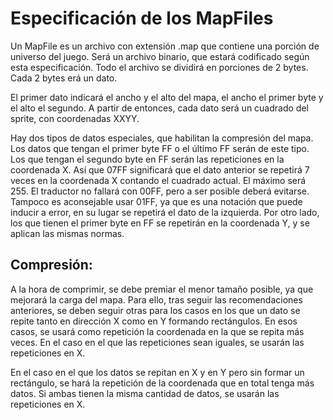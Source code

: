 # Especificación de los MapFiles #

Un MapFile es un archivo con extensión .map que contiene una porción de universo del juego. Será un archivo binario, que estará codificado según esta especificación. Todo el archivo se dividirá en porciones de 2 bytes. Cada 2 bytes erá un dato.

El primer dato indicará el ancho y el alto del mapa, el ancho el primer byte y el alto el segundo. A partir de entonces, cada dato será un cuadrado del sprite, con coordenadas XXYY.

Hay dos tipos de datos especiales, que habilitan la compresión del mapa. Los datos que tengan el primer byte FF o el último FF serán de este tipo.
Los que tengan el segundo byte en FF serán las repeticiones en la coordenada X. Así que 07FF significará que el dato anterior se repetirá 7 veces en la coordenada X contando el cuadrado actual. El máximo será 255. El traductor no fallará con 00FF, pero a ser posible deberá evitarse. Tampoco es aconsejable usar 01FF, ya que es una notación que puede inducir a error, en su lugar se repetirá el dato de la izquierda.
Por otro lado, los que tienen el primer byte en FF se repetirán en la coordenada Y, y se aplican las mismas normas.

## Compresión: ##

A la hora de comprimir, se debe premiar el menor tamaño posible, ya que mejorará la carga del mapa. Para ello, tras seguir las recomendaciones anteriores, se deben seguir otras para los casos en los que un dato se repite tanto en dirección X como en Y formando rectángulos. En esos casos, se usará  como repetición la coordenada en la que se repita más veces. En el caso en el que las repeticiones sean iguales, se usarán las repeticiones en X.

En el caso en el que los datos se repitan en X y en Y pero sin formar un rectángulo, se hará la repetición de la coordenada que en total tenga más datos. Si ambas tienen la misma cantidad de datos, se usarán las repeticiones en X.
